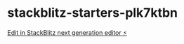 # stackblitz-starters-plk7ktbn

[Edit in StackBlitz next generation editor ⚡️](https://stackblitz.com/~/github.com/carlospromaster4167/stackblitz-starters-plk7ktbn)